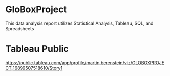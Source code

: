# GloBoxProject
This data analysis report utilizes Statistical Analysis, Tableau, SQL, and Spreadsheets


# Tableau Public

https://public.tableau.com/app/profile/martin.berenstein/viz/GLOBOXPROJECT_16899507518610/Story1
